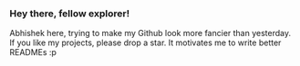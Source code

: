 ### Hey there, fellow explorer! 

Abhishek here, trying to make my Github look more fancier than yesterday. 
If you like my projects, please drop a star. It motivates me to write better READMEs :p

<!--
**abhi-r3v0/abhi-r3v0** is a ✨ _special_ ✨ repository because its `README.md` (this file) appears on your GitHub profile.

---

- Project I'm currently working on: Adhrit
- Topics: Bytecode analysis, device farm detection techniques


-->
